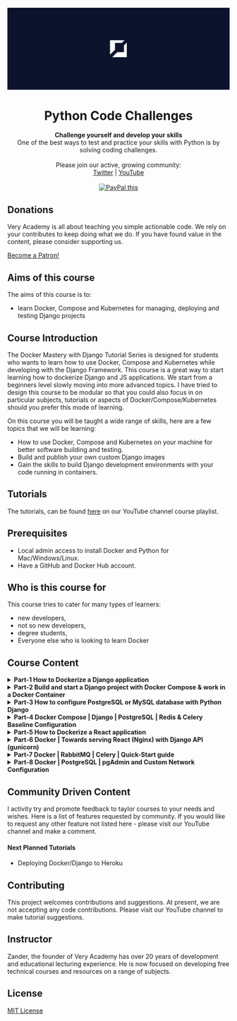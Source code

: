 ![veryacademy](/logo.png)

<div align="center">
  <h1>Python Code Challenges</h1>
</div>

<div align="center">
  <strong>
  Challenge yourself and develop your skills
  </strong>
</div>

<div align="center">
  One of the best ways to test and practice your skills with Python is by solving coding challenges.
</div>

<br>

<div align="center">
  Please join our active, growing community: <br>
  <a href="https://twitter.com/VeryAcademy">Twitter</a>
  <span> | </span>
  <a href="https://www.youtube.com/veryacademy">YouTube</a>
</div>

<br>

<div align="center">
<a href="https://www.paypal.com/donate?hosted_button_id=W55GVT4UPXPYE" 
target="_blank">
<img src="https://www.paypalobjects.com/en_GB/i/btn/btn_donate_SM.gif" alt="PayPal this" 
title="PayPal – The safer, easier way to pay online!" border="0" />
</a>
</div>

## Donations
Very Academy is all about teaching you simple actionable code. We rely on your contributes to keep doing what we do. If you have found value in the content, please consider supporting us.

<a href="https://www.patreon.com/bePatron?u=69834971" data-patreon-widget-type="become-patron-button">Become a Patron!</a><script async src="https://c6.patreon.com/becomePatronButton.bundle.js"></script>

## Aims of this course
The aims of this course is to:
* learn Docker, Compose and Kubernetes for managing, deploying and testing Django projects

## Course Introduction
The Docker Mastery with Django Tutorial Series is designed for students who wants to learn how to use Docker, Compose and Kubernetes while developing with the Django Framework. This course is a great way to start learning how to dockerize Django and JS applications. We start from a beginners level slowly moving into more advanced topics. I have tried to design this course to be modular so that you could also focus in on particular subjects, tutorials or aspects of Docker/Compose/Kubernetes should you prefer this mode of learning.

On this course you will be taught a wide range of skills, here are a few topics that we will be learning:

* How to use Docker, Compose and Kubernetes on your machine for better software building and testing.
* Build and publish your own custom Django images
* Gain the skills to build Django development environments with your code running in containers.

## Tutorials
The tutorials, can be found [here](https://www.youtube.com/playlist?list=PLOLrQ9Pn6cazCfL7v4CdaykNoWMQymM_C) on our YouTube channel course playlist.

## Prerequisites
* Local admin access to install Docker and Python for Mac/Windows/Linux.
* Have a GitHub and Docker Hub account.

## Who is this course for
This course tries to cater for many types of learners:

* new developers,
* not so new developers, 
* degree students,
* Everyone else who is looking to learn Docker

## Course Content

<details>
<summary><b>Part-1 How to Dockerize a Django application</b>
</summary>
<br>
Take your first steps with Docker containers. In this tutorial we are going to Dockerize a Django application as a complete beginner to Docker. We first Create a new Django application then Prepare a Django app for Docker building a Dockerfile. A Dockerfile is a text document that contains all the commands a user could call on the command line to assemble an image. Now we go ahead and Build a Docker image and then finally Start a new Docker container to display Django running in our container.
<br><br>
Link to Tutorial https://youtu.be/W5Ov0H7E_o4
</details>

<details>
<summary><b>Part-2 Build and start a Django project with Docker Compose & work in a Docker Container</b>
</summary>
<br>
In this Docker compose tutorial we start an application with Docker Compose and run it in a container. I will then show you how to configure a volume to build a mirrored folder from your computer and the container. This way you can develop on your computer but host the application in a container. This is a docker compose tutorial for beginners. Take your first steps with Docker containers. 
<br><br>
Link to Tutorial https://youtu.be/aMqs_y6dZw4
</details>

<details>
<summary><b>Part-3 How to configure PostgreSQL or MySQL database with Python Django</b>
</summary>
<br>
In this Docker compose tutorial we start a Django application with Docker Compose and run it in a container. I will then show you how to configure a volume to build a mirrored folder from your computer and the container. This way you can develop on your computer but host the application in a container. Next up we configure first a PostgreSQL database and attach it to Django then build a bassline configuration for MySQL for a Django application. This is a docker compose tutorial for beginners. Take your first steps with Docker containers. 
<br><br>
Link to Tutorial https://youtu.be/q75wgk9jVjA
</details>

<details>
<summary><b>Part-4 Docker Compose | Django | PostgreSQL | Redis & Celery Baseline Configuration</b>
</summary>
<br>
In this Docker compose tutorial we setup Django with Postgres, Redis and Celery. We conclude the tutorial by building a new image, testing the setup by creating a simple Celery task.
<br><br>
Link to Tutorial https://youtu.be/zGtGliXMrPQ
</details>

<details>
<summary><b>Part-5 How to Dockerize a React application</b>
</summary>
<br>
This is a docker tutorial for beginners. Take your first steps with Docker containers with React. In this tutorial we are going to Dockerize a React application as a complete beginner to Docker. We first Create a new React application then Prepare a React app for Docker building a Dockerfile. A Dockerfile is a text document that contains all the commands a user could call on the command line to assemble an image. Now we go ahead and Build a Docker image and then finally Start a new Docker container to display React running in our container.
<br><br>
Link to Tutorial https://youtu.be/xtllpDEOw4w
</details>

<details>
<summary><b>Part-6 Docker | Towards serving React (Nginx) with Django API (gunicorn)</b>
</summary>
<br>
This is a docker compose tutorial we take your first steps creating a deployment setup with React and Django running on a Nginx server, supported with gunicorn for Django. Having already created a basic React and Django application, see the link below for repositories, we first build the docker files needed for both Django and React before then building a docker compose file. This tutorial gives you a better understanding of docker volumes and bind mounts as we look at using both tools. We then build our nginx configuration to serve react from the root directory. Finally we expand the nginx configuration to include a proxy to the Django API.
<br><br>
Link to Tutorial https://youtu.be/e63EBEFJkH0
</details>

<details>
<summary><b>Part-7 Docker | RabbitMQ | Celery | Quick-Start guide</b>
</summary>
<br>
Welcome to another Docker tutorial. The Windows platform does not support easy setup and configuration of Redis or RabbitMQ. This tutorial takes you through the quick steps of setting up RabbitMQ with Docker for your Django Celery applications. The end result, RabbitMQ is severed from a Docker container and can be used for any of your Django apps locally. 
<br><br>
Link to Tutorial https://youtu.be/t2ZoVlqlQyA
</details>

<details>
<summary><b>Part-8 Docker | PostgreSQL | pgAdmin and Custom Network Configuration</b>
</summary>
<br>
Welcome to another Docker-Compose tutorial. The Windows platform does support PostgreSQL, but it can be much more convenient to install Postgres and manage PostgreSQL with pgAdmin in containers. In this tutorial we create a docker-compose file to configure Postgres and pgAdmin allowing any other application, in this tutorial Django to connect to it. We go the extra step of configuring the network, assigning static IP addressed to the containers.
<br><br>
Link to Tutorial https://youtu.be/_oqSGs3rrf8
</details>

## Community Driven Content
I activity try and promote feedback to taylor courses to your needs and wishes. Here is a list of features requested by community. If you would like to request any other feature not listed here - please visit our YouTube channel and make a comment.

#### Next Planned Tutorials
+ Deploying Docker/Django to Heroku

## Contributing
This project welcomes contributions and suggestions. At present, we are not accepting any code contributions. Please visit our YouTube channel to make tutorial suggestions.

## Instructor
Zander, the founder of Very Academy has over 20 years of development and educational lecturing experience. He is now focused on developing free technical courses and resources on a range of subjects.

## License
[MIT License](LICENSE)
